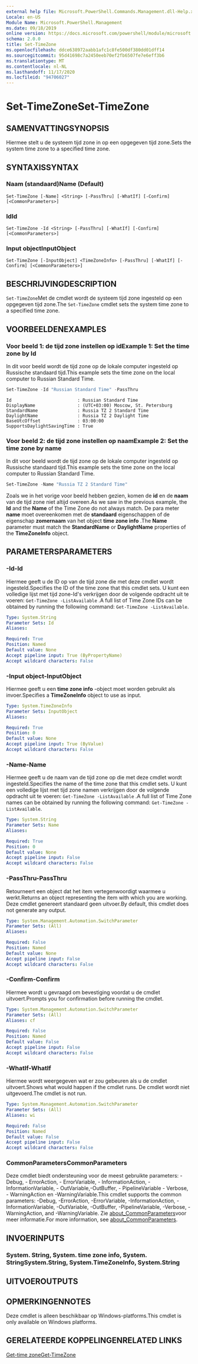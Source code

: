 ```yaml
---
external help file: Microsoft.PowerShell.Commands.Management.dll-Help.xml
Locale: en-US
Module Name: Microsoft.PowerShell.Management
ms.date: 09/18/2019
online version: https://docs.microsoft.com/powershell/module/microsoft.powershell.management/set-timezone?view=powershell-7.2&WT.mc_id=ps-gethelp
schema: 2.0.0
title: Set-TimeZone
ms.openlocfilehash: ddce638972aabb1afc1c8fe500df380dd01dff14
ms.sourcegitcommit: 95d41698c7a2450eeb70ef2fb6507fe7e6eff3b6
ms.translationtype: MT
ms.contentlocale: nl-NL
ms.lasthandoff: 11/17/2020
ms.locfileid: "94706027"
---
```

# <span data-ttu-id="2d945-102">Set-TimeZone</span><span class="sxs-lookup"><span data-stu-id="2d945-102">Set-TimeZone</span></span>

## <span data-ttu-id="2d945-103">SAMENVATTING</span><span class="sxs-lookup"><span data-stu-id="2d945-103">SYNOPSIS</span></span>
<span data-ttu-id="2d945-104">Hiermee stelt u de systeem tijd zone in op een opgegeven tijd zone.</span><span class="sxs-lookup"><span data-stu-id="2d945-104">Sets the system time zone to a specified time zone.</span></span>

## <span data-ttu-id="2d945-105">SYNTAXIS</span><span class="sxs-lookup"><span data-stu-id="2d945-105">SYNTAX</span></span>

### <span data-ttu-id="2d945-106">Naam (standaard)</span><span class="sxs-lookup"><span data-stu-id="2d945-106">Name (Default)</span></span>

```
Set-TimeZone [-Name] <String> [-PassThru] [-WhatIf] [-Confirm] [<CommonParameters>]
```

### <span data-ttu-id="2d945-107">Id</span><span class="sxs-lookup"><span data-stu-id="2d945-107">Id</span></span>

```
Set-TimeZone -Id <String> [-PassThru] [-WhatIf] [-Confirm] [<CommonParameters>]
```

### <span data-ttu-id="2d945-108">Input object</span><span class="sxs-lookup"><span data-stu-id="2d945-108">InputObject</span></span>

```
Set-TimeZone [-InputObject] <TimeZoneInfo> [-PassThru] [-WhatIf] [-Confirm] [<CommonParameters>]
```

## <span data-ttu-id="2d945-109">BESCHRIJVING</span><span class="sxs-lookup"><span data-stu-id="2d945-109">DESCRIPTION</span></span>

<span data-ttu-id="2d945-110">`Set-TimeZone`Met de cmdlet wordt de systeem tijd zone ingesteld op een opgegeven tijd zone.</span><span class="sxs-lookup"><span data-stu-id="2d945-110">The `Set-TimeZone` cmdlet sets the system time zone to a specified time zone.</span></span>

## <span data-ttu-id="2d945-111">VOORBEELDEN</span><span class="sxs-lookup"><span data-stu-id="2d945-111">EXAMPLES</span></span>

### <span data-ttu-id="2d945-112">Voor beeld 1: de tijd zone instellen op id</span><span class="sxs-lookup"><span data-stu-id="2d945-112">Example 1: Set the time zone by Id</span></span>

<span data-ttu-id="2d945-113">In dit voor beeld wordt de tijd zone op de lokale computer ingesteld op Russische standaard tijd.</span><span class="sxs-lookup"><span data-stu-id="2d945-113">This example sets the time zone on the local computer to Russian Standard Time.</span></span>

```powershell
Set-TimeZone -Id "Russian Standard Time" -PassThru
```

```Output
Id                         : Russian Standard Time
DisplayName                : (UTC+03:00) Moscow, St. Petersburg
StandardName               : Russia TZ 2 Standard Time
DaylightName               : Russia TZ 2 Daylight Time
BaseUtcOffset              : 03:00:00
SupportsDaylightSavingTime : True
```

### <span data-ttu-id="2d945-114">Voor beeld 2: de tijd zone instellen op naam</span><span class="sxs-lookup"><span data-stu-id="2d945-114">Example 2: Set the time zone by name</span></span>

<span data-ttu-id="2d945-115">In dit voor beeld wordt de tijd zone op de lokale computer ingesteld op Russische standaard tijd.</span><span class="sxs-lookup"><span data-stu-id="2d945-115">This example sets the time zone on the local computer to Russian Standard Time.</span></span>

```powershell
Set-TimeZone -Name "Russia TZ 2 Standard Time"
```

<span data-ttu-id="2d945-116">Zoals we in het vorige voor beeld hebben gezien, komen de **id** en de **naam** van de tijd zone niet altijd overeen.</span><span class="sxs-lookup"><span data-stu-id="2d945-116">As we saw in the previous example, the **Id** and the **Name** of the Time Zone do not always match.</span></span>
<span data-ttu-id="2d945-117">De para meter **name** moet overeenkomen met de **standaard** eigenschappen of de eigenschap **zomernaam** van het object **time zone info** .</span><span class="sxs-lookup"><span data-stu-id="2d945-117">The **Name** parameter must match the **StandardName** or **DaylightName** properties of the **TimeZoneInfo** object.</span></span>

## <span data-ttu-id="2d945-118">PARAMETERS</span><span class="sxs-lookup"><span data-stu-id="2d945-118">PARAMETERS</span></span>

### <span data-ttu-id="2d945-119">-Id</span><span class="sxs-lookup"><span data-stu-id="2d945-119">-Id</span></span>

<span data-ttu-id="2d945-120">Hiermee geeft u de ID op van de tijd zone die met deze cmdlet wordt ingesteld.</span><span class="sxs-lookup"><span data-stu-id="2d945-120">Specifies the ID of the time zone that this cmdlet sets.</span></span> <span data-ttu-id="2d945-121">U kunt een volledige lijst met tijd zone-Id's verkrijgen door de volgende opdracht uit te voeren: `Get-TimeZone -ListAvailable` .</span><span class="sxs-lookup"><span data-stu-id="2d945-121">A full list of Time Zone IDs can be obtained by running the following command: `Get-TimeZone -ListAvailable`.</span></span>

```yaml
Type: System.String
Parameter Sets: Id
Aliases:

Required: True
Position: Named
Default value: None
Accept pipeline input: True (ByPropertyName)
Accept wildcard characters: False
```

### <span data-ttu-id="2d945-122">-Input object</span><span class="sxs-lookup"><span data-stu-id="2d945-122">-InputObject</span></span>

<span data-ttu-id="2d945-123">Hiermee geeft u een **time zone info** -object moet worden gebruikt als invoer.</span><span class="sxs-lookup"><span data-stu-id="2d945-123">Specifies a **TimeZoneInfo** object to use as input.</span></span>

```yaml
Type: System.TimeZoneInfo
Parameter Sets: InputObject
Aliases:

Required: True
Position: 0
Default value: None
Accept pipeline input: True (ByValue)
Accept wildcard characters: False
```

### <span data-ttu-id="2d945-124">-Name</span><span class="sxs-lookup"><span data-stu-id="2d945-124">-Name</span></span>

<span data-ttu-id="2d945-125">Hiermee geeft u de naam van de tijd zone op die met deze cmdlet wordt ingesteld.</span><span class="sxs-lookup"><span data-stu-id="2d945-125">Specifies the name of the time zone that this cmdlet sets.</span></span> <span data-ttu-id="2d945-126">U kunt een volledige lijst met tijd zone namen verkrijgen door de volgende opdracht uit te voeren: `Get-TimeZone -ListAvailable` .</span><span class="sxs-lookup"><span data-stu-id="2d945-126">A full list of Time Zone names can be obtained by running the following command: `Get-TimeZone -ListAvailable`.</span></span>

```yaml
Type: System.String
Parameter Sets: Name
Aliases:

Required: True
Position: 0
Default value: None
Accept pipeline input: False
Accept wildcard characters: False
```

### <span data-ttu-id="2d945-127">-PassThru</span><span class="sxs-lookup"><span data-stu-id="2d945-127">-PassThru</span></span>

<span data-ttu-id="2d945-128">Retourneert een object dat het item vertegenwoordigt waarmee u werkt.</span><span class="sxs-lookup"><span data-stu-id="2d945-128">Returns an object representing the item with which you are working.</span></span> <span data-ttu-id="2d945-129">Deze cmdlet genereert standaard geen uitvoer.</span><span class="sxs-lookup"><span data-stu-id="2d945-129">By default, this cmdlet does not generate any output.</span></span>

```yaml
Type: System.Management.Automation.SwitchParameter
Parameter Sets: (All)
Aliases:

Required: False
Position: Named
Default value: None
Accept pipeline input: False
Accept wildcard characters: False
```

### <span data-ttu-id="2d945-130">-Confirm</span><span class="sxs-lookup"><span data-stu-id="2d945-130">-Confirm</span></span>

<span data-ttu-id="2d945-131">Hiermee wordt u gevraagd om bevestiging voordat u de cmdlet uitvoert.</span><span class="sxs-lookup"><span data-stu-id="2d945-131">Prompts you for confirmation before running the cmdlet.</span></span>

```yaml
Type: System.Management.Automation.SwitchParameter
Parameter Sets: (All)
Aliases: cf

Required: False
Position: Named
Default value: False
Accept pipeline input: False
Accept wildcard characters: False
```

### <span data-ttu-id="2d945-132">-WhatIf</span><span class="sxs-lookup"><span data-stu-id="2d945-132">-WhatIf</span></span>

<span data-ttu-id="2d945-133">Hiermee wordt weergegeven wat er zou gebeuren als u de cmdlet uitvoert.</span><span class="sxs-lookup"><span data-stu-id="2d945-133">Shows what would happen if the cmdlet runs.</span></span> <span data-ttu-id="2d945-134">De cmdlet wordt niet uitgevoerd.</span><span class="sxs-lookup"><span data-stu-id="2d945-134">The cmdlet is not run.</span></span>

```yaml
Type: System.Management.Automation.SwitchParameter
Parameter Sets: (All)
Aliases: wi

Required: False
Position: Named
Default value: False
Accept pipeline input: False
Accept wildcard characters: False
```

### <span data-ttu-id="2d945-135">CommonParameters</span><span class="sxs-lookup"><span data-stu-id="2d945-135">CommonParameters</span></span>

<span data-ttu-id="2d945-136">Deze cmdlet biedt ondersteuning voor de meest gebruikte parameters: -Debug, - ErrorAction, - ErrorVariable, - InformationAction, -InformationVariable, - OutVariable,-OutBuffer, - PipelineVariable - Verbose, - WarningAction en -WarningVariable.</span><span class="sxs-lookup"><span data-stu-id="2d945-136">This cmdlet supports the common parameters: -Debug, -ErrorAction, -ErrorVariable, -InformationAction, -InformationVariable, -OutVariable, -OutBuffer, -PipelineVariable, -Verbose, -WarningAction, and -WarningVariable.</span></span> <span data-ttu-id="2d945-137">Zie [about_CommonParameters](https://go.microsoft.com/fwlink/?LinkID=113216)voor meer informatie.</span><span class="sxs-lookup"><span data-stu-id="2d945-137">For more information, see [about_CommonParameters](https://go.microsoft.com/fwlink/?LinkID=113216).</span></span>

## <span data-ttu-id="2d945-138">INVOER</span><span class="sxs-lookup"><span data-stu-id="2d945-138">INPUTS</span></span>

### <span data-ttu-id="2d945-139">System. String, System. time zone info, System. String</span><span class="sxs-lookup"><span data-stu-id="2d945-139">System.String, System.TimeZoneInfo, System.String</span></span>

## <span data-ttu-id="2d945-140">UITVOER</span><span class="sxs-lookup"><span data-stu-id="2d945-140">OUTPUTS</span></span>

## <span data-ttu-id="2d945-141">OPMERKINGEN</span><span class="sxs-lookup"><span data-stu-id="2d945-141">NOTES</span></span>

<span data-ttu-id="2d945-142">Deze cmdlet is alleen beschikbaar op Windows-platforms.</span><span class="sxs-lookup"><span data-stu-id="2d945-142">This cmdlet is only available on Windows platforms.</span></span>

## <span data-ttu-id="2d945-143">GERELATEERDE KOPPELINGEN</span><span class="sxs-lookup"><span data-stu-id="2d945-143">RELATED LINKS</span></span>

[<span data-ttu-id="2d945-144">Get-time zone</span><span class="sxs-lookup"><span data-stu-id="2d945-144">Get-TimeZone</span></span>](Get-TimeZone.md)
